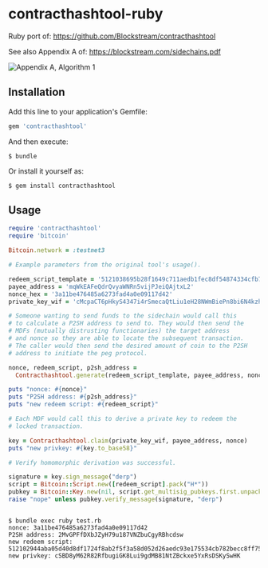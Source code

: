 # contracthashtool-ruby

Ruby port of: https://github.com/Blockstream/contracthashtool

See also Appendix A of: https://blockstream.com/sidechains.pdf

![Appendix A, Algorithm 1](https://cloud.githubusercontent.com/assets/4391003/5239292/cff58560-7891-11e4-80fc-9f1b7235d19c.png)

## Installation

Add this line to your application's Gemfile:

```ruby
gem 'contracthashtool'
```

And then execute:

    $ bundle

Or install it yourself as:

    $ gem install contracthashtool

## Usage

```ruby
require 'contracthashtool'
require 'bitcoin'

Bitcoin.network = :testnet3

# Example parameters from the original tool's usage().

redeem_script_template = '5121038695b28f1649c711aedb1fec8df54874334cfb7ddf31ba3132a94d00bdc9715251ae'
payee_address = 'mqWkEAFeQdrQvyaWNRn5vijPJeiQAjtxL2'
nonce_hex = '3a11be476485a6273fad4a0e09117d42'
private_key_wif = 'cMcpaCT6pHkyS4347i4rSmecaQtLiu1eH28NWmBiePn8bi6N4kzh'

# Someone wanting to send funds to the sidechain would call this
# to calculate a P2SH address to send to. They would then send the
# MDFs (mutually distrusting functionaries) the target address
# and nonce so they are able to locate the subsequent transaction.
# The caller would then send the desired amount of coin to the P2SH
# address to initiate the peg protocol.

nonce, redeem_script, p2sh_address =
  Contracthashtool.generate(redeem_script_template, payee_address, nonce_hex)

puts "nonce: #{nonce}"
puts "P2SH address: #{p2sh_address}"
puts "new redeem script: #{redeem_script}"

# Each MDF would call this to derive a private key to redeem the
# locked transaction.

key = Contracthashtool.claim(private_key_wif, payee_address, nonce)
puts "new privkey: #{key.to_base58}"

# Verify homomorphic derivation was successful.

signature = key.sign_message("derp")
script = Bitcoin::Script.new([redeem_script].pack("H*"))
pubkey = Bitcoin::Key.new(nil, script.get_multisig_pubkeys.first.unpack("H*").first)
raise "nope" unless pubkey.verify_message(signature, "derp")
```

<pre>
<code>
$ bundle exec ruby test.rb
nonce: 3a11be476485a6273fad4a0e09117d42
P2SH address: 2MvGPFfDXbJZyH79u187VNZbuCgyRBhcdsw
new redeem script: 512102944aba05d40d8df1724f8ab2f5f3a58d052d26aedc93e175534cb782becc8ff751ae
new privkey: cSBD8yM62R82RfbugiGK8Lui9gdMB81NtZBckxe5YxRsDSKySwHK
</code>
</pre>

